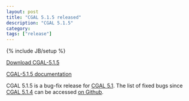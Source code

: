 ```yaml
---
layout: post
title: "CGAL 5.1.5 released"
description: "CGAL 5.1.5"
category:
tags: ["release"]
---
```

{% include JB/setup %}

<i class="bi bi-arrow-down-circle"></i>
<a href="https://github.com/CGAL/cgal/releases/tag/v5.1.5">Download CGAL-5.1.5</a>

<i class="bi bi-book"></i>
<a href="https://doc.cgal.org/5.1.5/Manual/index.html">CGAL-5.1.5 documentation</a>

<p>CGAL 5.1.5 is a bug-fix release for <a href="../../../../2020/09/08/cgal51">CGAL 5.1</a>.
The list of fixed bugs since <a href="../../../../2021/06/02/cgal514">CGAL 5.1.4</a>
can be accessed <a href="https://github.com/CGAL/cgal/issues?q=label%3AMerged_in_5.1.5+-label%3AMerged_in_5.1.4">on Github</a>.</p>
